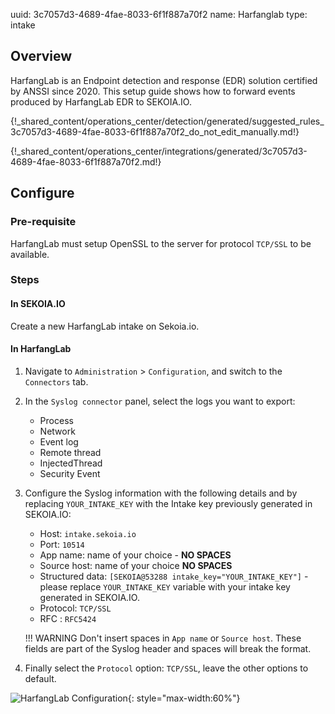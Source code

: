 uuid: 3c7057d3-4689-4fae-8033-6f1f887a70f2
name: Harfanglab
type: intake

## Overview

HarfangLab is an Endpoint detection and response (EDR) solution certified by ANSSI since 2020.
This setup guide shows how to forward events produced by HarfangLab EDR to SEKOIA.IO.

{!\_shared_content/operations_center/detection/generated/suggested_rules_3c7057d3-4689-4fae-8033-6f1f887a70f2_do_not_edit_manually.md!}

{!\_shared_content/operations_center/integrations/generated/3c7057d3-4689-4fae-8033-6f1f887a70f2.md!}

## Configure

### Pre-requisite

HarfangLab must setup OpenSSL to the server for protocol `TCP/SSL` to be available.

### Steps

#### In SEKOIA.IO

Create a new HarfangLab intake on Sekoia.io.

#### In HarfangLab

1. Navigate to `Administration` > `Configuration`, and switch to the `Connectors` tab.

2. In the `Syslog connector` panel, select the logs you want to export:

   - Process
   - Network
   - Event log
   - Remote thread
   - InjectedThread
   - Security Event

3. Configure the Syslog information with the following details and by replacing `YOUR_INTAKE_KEY` with the Intake key previously generated in SEKOIA.IO:

   - Host: `intake.sekoia.io`
   - Port: `10514`
   - App name: name of your choice - **NO SPACES**
   - Source host: name of your choice **NO SPACES**
   - Structured data: `[SEKOIA@53288 intake_key="YOUR_INTAKE_KEY"]` - please replace `YOUR_INTAKE_KEY` variable with your intake key generated in SEKOIA.IO.
   - Protocol: `TCP/SSL`
   - RFC : `RFC5424`

   !!! WARNING
   Don't insert spaces in `App name` or `Source host`. These fields are part of the Syslog header and spaces will break the format.

4. Finally select the `Protocol` option: `TCP/SSL`, leave the other options to default.

![HarfangLab Configuration](/assets/operation_center/integration_catalog/endpoint/harfanglab/harfanglab_edr.png){: style="max-width:60%"}
